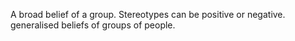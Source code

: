 A broad belief of a group. Stereotypes can be positive or negative.  generalised beliefs of groups of people.